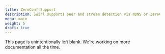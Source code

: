 ```yaml
---
title: ZeroConf Support
description: Swirl supports peer and stream detection via mDNS or ZeroConf protocol
menu: main
weight: 5
draft: true
---
```


This page is unintentionally left blank. We're working on more documentation all the time.
